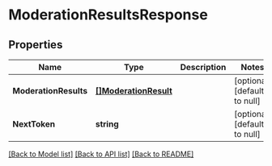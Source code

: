 # ModerationResultsResponse

## Properties
Name | Type | Description | Notes
------------ | ------------- | ------------- | -------------
**ModerationResults** | [**[]ModerationResult**](ModerationResult.md) |  | [optional] [default to null]
**NextToken** | **string** |  | [optional] [default to null]

[[Back to Model list]](../README.md#documentation-for-models) [[Back to API list]](../README.md#documentation-for-api-endpoints) [[Back to README]](../README.md)

